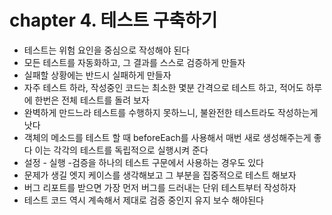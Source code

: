 # chapter 4. 테스트 구축하기
- 테스트는 위험 요인을 중심으로 작성해야 된다
- 모든 테스트를 자동화하고, 그 결과를 스스로 검증하게 만들자
- 실패할 상황에는 반드시 실패하게 만들자
- 자주 테스트 하라, 작성중인 코드는 최소한 몇분 간격으로 테스트 하고, 적어도 하루에 한번은  전체 테스트를 돌려 보자
- 완벽하게 만드느라 테스트를 수행하지 못하느니, 불완전한 테스트라도 작성하는게 낫다
- 객체의 메소드를 테스트 할 때 beforeEach를 사용해서 매번 새로 생성해주는게 좋다 이는 각각의 테스트를 독립적으로 실행시켜 준다
- 설정 - 실행 -검증을 하나의 테스트 구문에서 사용하는 경우도 있다
- 문제가 생길 엣지 케이스를 생각해보고 그 부분을 집중적으로 테스트 해보자
- 버그 리포트를 받으면 가장 먼저 버그를 드러내는 단위 테스트부터 작성하자
- 테스트 코드 역시 계속해서 제대로 검증 중인지 유지 보수 해야된다
